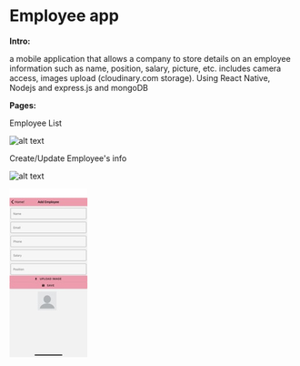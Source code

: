 # Employee app

**Intro:**

a mobile application that allows a company to store details on an employee information such as name, position, salary, picture, etc.
includes camera access, images upload (cloudinary.com storage). Using React Native, Nodejs and express.js and mongoDB

**Pages:**

Employee List

![alt text](img/9591606111138_1.pic.jpg?=16x9)

Create/Update Employee's info

![alt text](img/9601606111139_1.pic.jpg?=16x9)

![alt text](img/9621606111141_.pic.jpg?=16x9)
